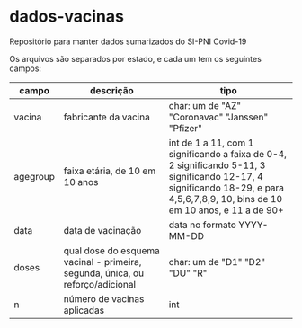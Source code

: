 # dados-vacinas
Repositório para manter dados sumarizados do SI-PNI Covid-19

Os arquivos são separados por estado, e cada um tem os seguintes campos:

|campo | descrição | tipo |
|------|-----------|------|
|vacina | fabricante da vacina | char: um de "AZ" "Coronavac" "Janssen" "Pfizer" |
|agegroup | faixa etária, de 10 em 10 anos | int de 1 a 11, com 1 significando a faixa de 0-4, 2 significando 5-11, 3 significando 12-17, 4 significando 18-29, e para 4,5,6,7,8,9, 10, bins de 10 em 10 anos, e 11 a de 90+ |
|data | data de vacinação | data no formato YYYY-MM-DD|
|doses | qual dose do esquema vacinal - primeira, segunda, única, ou reforço/adicional | char: um de "D1" "D2" "DU" "R" |
|n | número de vacinas aplicadas | int |
